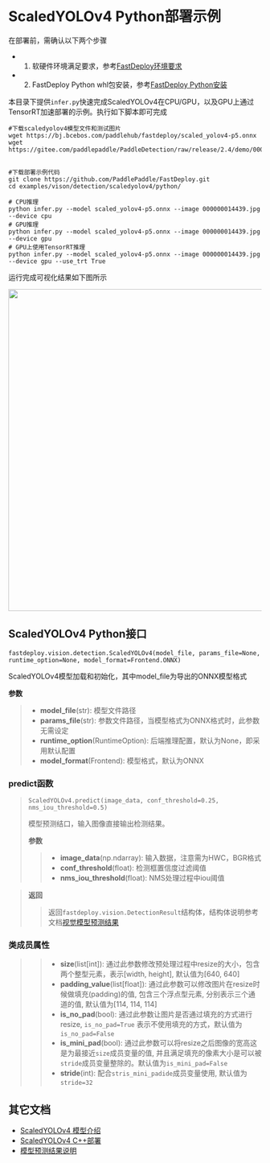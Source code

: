 # ScaledYOLOv4 Python部署示例

在部署前，需确认以下两个步骤

- 1. 软硬件环境满足要求，参考[FastDeploy环境要求](../../../../../docs/quick_start/requirements.md)  
- 2. FastDeploy Python whl包安装，参考[FastDeploy Python安装](../../../../../docs/quick_start/install.md)

本目录下提供`infer.py`快速完成ScaledYOLOv4在CPU/GPU，以及GPU上通过TensorRT加速部署的示例。执行如下脚本即可完成

```
#下载scaledyolov4模型文件和测试图片
wget https://bj.bcebos.com/paddlehub/fastdeploy/scaled_yolov4-p5.onnx
wget https://gitee.com/paddlepaddle/PaddleDetection/raw/release/2.4/demo/000000014439.jpg


#下载部署示例代码
git clone https://github.com/PaddlePaddle/FastDeploy.git
cd examples/vison/detection/scaledyolov4/python/

# CPU推理
python infer.py --model scaled_yolov4-p5.onnx --image 000000014439.jpg --device cpu
# GPU推理
python infer.py --model scaled_yolov4-p5.onnx --image 000000014439.jpg --device gpu
# GPU上使用TensorRT推理
python infer.py --model scaled_yolov4-p5.onnx --image 000000014439.jpg --device gpu --use_trt True
```

运行完成可视化结果如下图所示

<img width="640" src="https://user-images.githubusercontent.com/67993288/184301908-7027cf41-af51-4485-bd32-87aca0e77336.jpg">

## ScaledYOLOv4 Python接口

```
fastdeploy.vision.detection.ScaledYOLOv4(model_file, params_file=None, runtime_option=None, model_format=Frontend.ONNX)
```

ScaledYOLOv4模型加载和初始化，其中model_file为导出的ONNX模型格式

**参数**

> * **model_file**(str): 模型文件路径
> * **params_file**(str): 参数文件路径，当模型格式为ONNX格式时，此参数无需设定
> * **runtime_option**(RuntimeOption): 后端推理配置，默认为None，即采用默认配置
> * **model_format**(Frontend): 模型格式，默认为ONNX

### predict函数

> ```
> ScaledYOLOv4.predict(image_data, conf_threshold=0.25, nms_iou_threshold=0.5)
> ```
>
> 模型预测结口，输入图像直接输出检测结果。
>
> **参数**
>
> > * **image_data**(np.ndarray): 输入数据，注意需为HWC，BGR格式
> > * **conf_threshold**(float): 检测框置信度过滤阈值
> > * **nms_iou_threshold**(float): NMS处理过程中iou阈值

> **返回**
>
> > 返回`fastdeploy.vision.DetectionResult`结构体，结构体说明参考文档[视觉模型预测结果](../../../../../docs/api/vision_results/)

### 类成员属性

> > * **size**(list[int]): 通过此参数修改预处理过程中resize的大小，包含两个整型元素，表示[width, height], 默认值为[640, 640]
> > * **padding_value**(list[float]): 通过此参数可以修改图片在resize时候做填充(padding)的值, 包含三个浮点型元素, 分别表示三个通道的值, 默认值为[114, 114, 114]
> > * **is_no_pad**(bool): 通过此参数让图片是否通过填充的方式进行resize, `is_no_pad=True` 表示不使用填充的方式，默认值为`is_no_pad=False`
> > * **is_mini_pad**(bool): 通过此参数可以将resize之后图像的宽高这是为最接近`size`成员变量的值, 并且满足填充的像素大小是可以被`stride`成员变量整除的。默认值为`is_mini_pad=False`
> > * **stride**(int): 配合`stris_mini_padide`成员变量使用, 默认值为`stride=32`



## 其它文档

- [ScaledYOLOv4 模型介绍](..)
- [ScaledYOLOv4 C++部署](../cpp)
- [模型预测结果说明](../../../../../docs/api/vision_results/)
